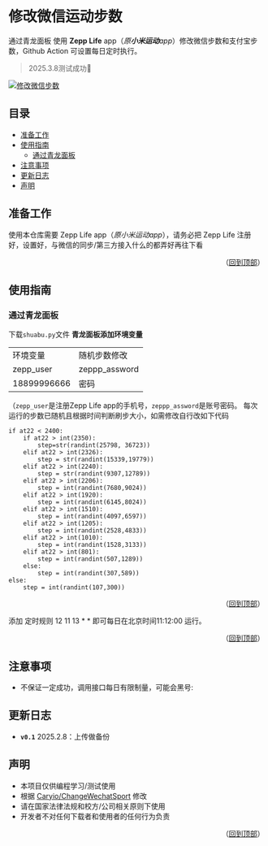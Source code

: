 # 修改微信运动步数
通过青龙面板 使用 **Zepp Life** app（*原**小米运动**app*）修改微信步数和支付宝步数，Github Action 可设置每日定时执行。
> 2025.3.8测试成功:ghost:

[![修改微信步数](https://github.com/Caryio/ZeppLifeChangeWechatSport/actions/workflows/RunFunction.yml/badge.svg?branch=main)](https://github.com/Caryio/ZeppLifeChangeWechatSport/actions/workflows/RunFunction.yml)
## 目录
* [准备工作](#准备工作)
* [使用指南](#使用指南)
  * [通过青龙面板](#通过青龙面板)
* [注意事项](#注意事项)
* [更新日志](#更新日志)
* [声明](#声明)

## 准备工作
使用本仓库需要 Zepp Life app（*原小米运动app*），请务必把 Zepp Life 注册好，设置好，与微信的同步/第三方接入什么的都弄好再往下看

<p align="right">（<a href="#修改微信运动步数">回到顶部</a>）</p>
  
## 使用指南
### 通过青龙面板
下载`shuabu.py`文件
**青龙面板添加环境变量**
   <table>
    <tr>
     <td colspan="1">环境变量</td>
     <td colspan="1">随机步数修改</td>
    </tr>
    <tr>
     <td>zepp_user</td>
     <td>zeppp_assword</td>
    </tr>
    <tr>
     <td>18899996666</td>
     <td>密码</td>
    </tr>
   </table>
   
   （`zepp_user`是注册Zepp Life app的手机号，`zeppp_assword`是账号密码。
   每次运行的步数已随机且根据时间判断刷步大小，如需修改自行改如下代码
```
if at22 < 2400:
    if at22 > int(2350):
        step=str(randint(25798, 36723))
    elif at22 > int(2326):
        step = str(randint(15339,19779))
    elif at22 > int(2240):
        step = str(randint(9307,12789))  
    elif at22 > int(2206):
        step = int(randint(7680,9024)) 
    elif at22 > int(1920):
        step = int(randint(6145,8024)) 
    elif at22 > int(1510):
        step = int(randint(4097,6597)) 
    elif at22 > int(1205):
        step = int(randint(2528,4833)) 
    elif at22 > int(1010):
        step = int(randint(1528,3133)) 
    elif at22 > int(801):
        step = int(randint(507,1289)) 
    else:
        step = int(randint(307,589))
else:
    step = int(randint(107,300))
```
   

<p align="right">（<a href="#修改微信运动步数">回到顶部</a>）</p>
  

添加 定时规则 12 11 13 * *
即可每日在北京时间11:12:00	运行。
  
<p align="right">（<a href="#修改微信运动步数">回到顶部</a>）</p>
  
## 注意事项
* 不保证一定成功，调用接口每日有限制量，可能会黑号:
  
## 更新日志
  - **`v0.1`** 2025.2.8：上传做备份

## 声明
- 本项目仅供编程学习/测试使用
- 根据 [Caryio/ChangeWechatSport](https://github.com/Caryio/ChangeWechatSport/tree/main) 修改
- 请在国家法律法规和校方/公司相关原则下使用
- 开发者不对任何下载者和使用者的任何行为负责

<p align="right">（<a href="#修改微信运动步数">回到顶部</a>）</p>
